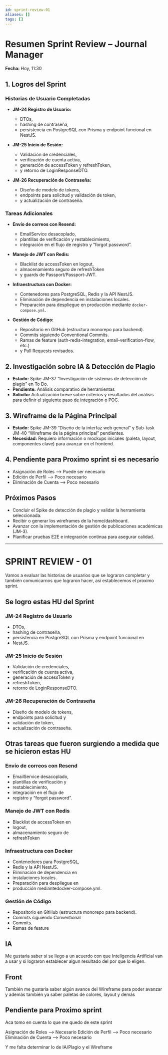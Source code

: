 ```yaml
---
id: sprint-review-01
aliases: []
tags: []
---
```


# Resumen Sprint Review – Journal Manager

**Fecha:** Hoy, 11:30

## 1. Logros del Sprint

### Historias de Usuario Completadas

- **JM-24 Registro de Usuario:**

  - DTOs,
  - hashing de contraseña,
  - persistencia en PostgreSQL con
    Prisma y endpoint funcional en
    NestJS.

- **JM-25 Inicio de Sesión:**

  - Validación de credenciales,
  - verificación de cuenta activa,
  - generación de accessToken y
    refreshToken,
  - y retorno de LoginResponseDTO.

- **JM-26 Recuperación de Contraseña:**
  - Diseño de modelo de tokens,
  - endpoints para solicitud y
    validación de token,
  - y actualización de contraseña.

### Tareas Adicionales

- **Envío de correos con Resend:**

  - EmailService desacoplado,
  - plantillas de verificación y
    restablecimiento,
  - integración en el flujo de
    registro y “forgot password”.

- **Manejo de JWT con Redis:**

  - Blacklist de accessToken en
    logout,
  - almacenamiento seguro de
    refreshToken
  - y guards de Passport/Passport-JWT.

- **Infraestructura con Docker:**

  - Contenedores para PostgreSQL,
    Redis y la API NestJS.
  - Eliminación de dependencia en
    instalaciones locales.
  - Preparación para despliegue en
    producción mediante
    `docker-compose.yml`.

- **Gestión de Código:**
  - Repositorio en GitHub (estructura
    monorepo para backend).
  - Commits siguiendo Conventional
    Commits.
  - Ramas de feature
    (auth-redis-integration,
    email-verification-flow, etc.)
  - y Pull Requests revisados.

## 2. Investigación sobre IA & Detección de Plagio

- **Estado:** Spike JM-37 “Investigación de sistemas de detección de
  plagio” en To Do.
- **Pendiente:** Análisis comparativo de herramientas
- **Solicito:** Actualización breve sobre criterios y resultados del
  análisis para definir el siguiente paso de integración o POC.

## 3. Wireframe de la Página Principal

- **Estado:** Spike JM-39 “Diseño de la interfaz web general” y
  Sub-task JM-40 “Wireframe de la página principal” pendientes.
- **Necesidad:** Requiero información o mockups iniciales
  (paleta, layout, componentes clave) para avanzar en el frontend.

## 4. Pendiente para Proximo sprint si es necesario

- Asignación de Roles --> Puede ser necesario
- Edición de Perfil --> Poco necesario
- Eliminación de Cuenta --> Poco necesario

## Próximos Pasos

- Concluir el Spike de detección de plagio y validar la herramienta
  seleccionada.
- Recibir o generar los wireframes de la home/dashboard.
- Avanzar con la implementación de gestión de publicaciones
  académicas (JM-3).
- Planificar pruebas E2E e integración continua para asegurar calidad.

---

# SPRINT REVIEW - 01

Vamos a evaluar las historias de usuarios que se lograron completar y también comunicarnos
que lograron hacer, así establecemos el proximo sprint.

## Se logro estas HU del Sprint

### JM-24 Registro de Usuario

- DTOs,
- hashing de contraseña,
- persistencia en PostgreSQL con
  Prisma y endpoint funcional en
- NestJS.

### JM-25 Inicio de Sesión

- Validación de credenciales,
- verificación de cuenta activa,
- generación de accessToken y
- refreshToken,
- retorno de LoginResponseDTO.

### JM-26 Recuperación de Contraseña

- Diseño de modelo de tokens,
- endpoints para solicitud y
- validación de token,
- actualización de contraseña.

## Otras tareas que fueron surgiendo a medida que se hicieron estas HU

### Envío de correos con Resend

- EmailService desacoplado,
- plantillas de verificación y
- restablecimiento,
- integración en el flujo de
- registro y “forgot password”.

### Manejo de JWT con Redis

- Blacklist de accessToken en
- logout,
- almacenamiento seguro de
- refreshToken

### Infraestructura con Docker

- Contenedores para PostgreSQL,
- Redis y la API NestJS.
- Eliminación de dependencia en
- instalaciones locales.
- Preparación para despliegue en
- producción mediantedocker-compose.yml.

### Gestión de Código

- Repositorio en GitHub (estructura
  monorepo para backend).
- Commits siguiendo Conventional
- Commits.
- Ramas de feature

## IA

Me gustaria saber si se llego a un acuerdo con que Inteligencia Artificial van a
usar y si lograron establecer algun resultado del por que lo eligen.

## Front

También me gustaría saber algún avance del Wireframe para poder avanzar
y además también ya saber paletas de colores, layout y demás

## Pendiente para Proximo sprint

Aca tomo en cuenta lo que me quedo de este sprint

Asignación de Roles --> Necesario
Edición de Perfil --> Poco necesario
Eliminación de Cuenta --> Poco necesario

Y me falta determinar lo de IA/Plagio y el Wireframe

